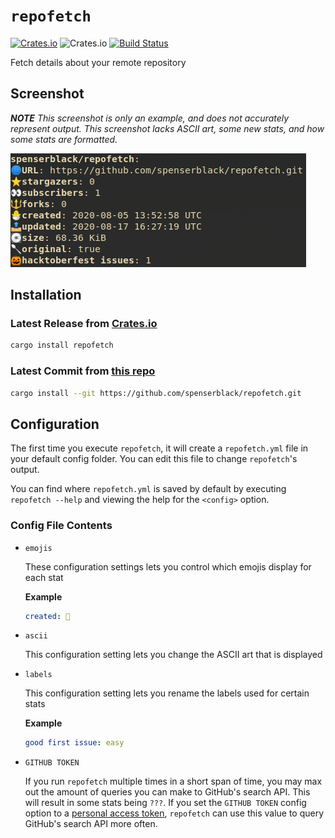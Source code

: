 # `repofetch`

[![Crates.io](https://img.shields.io/crates/v/repofetch?logo=rust)](https://crates.io/crates/repofetch)
![Crates.io](https://img.shields.io/crates/d/repofetch?logo=rust)
[![Build Status](https://travis-ci.com/spenserblack/repofetch.svg?branch=master)](https://travis-ci.com/spenserblack/repofetch)

Fetch details about your remote repository

## Screenshot

*__NOTE__ This screenshot is only an example, and does not accurately represent output. This 
screenshot lacks ASCII art, some new stats, and how some stats are formatted.*

![screenshot](https://github.com/spenserblack/repofetch/blob/master/images/screenshot.png?raw=true)

## Installation

### Latest Release from [Crates.io][crates.io]

```bash
cargo install repofetch
```

### Latest Commit from [this repo](https://github.com/spenserblack/repofetch)

```bash
cargo install --git https://github.com/spenserblack/repofetch.git
```

## Configuration

The first time you execute `repofetch`, it will create a `repofetch.yml` file in your default
config folder. You can edit this file to change `repofetch`'s output.

You can find where `repofetch.yml` is saved by default by executing `repofetch --help` and viewing
the help for the `<config>` option.

### Config File Contents

- `emojis`

  These configuration settings lets you control which emojis display for each stat
  
  **Example**
  ```yml
  created: 🎉
  ```
  
- `ascii`

  This configuration setting lets you change the ASCII art that is displayed
  
- `labels`

  This configuration setting lets you rename the labels used for certain stats
  
  **Example**
  ```yml
  good first issue: easy
  ```


- `GITHUB TOKEN`

  If you run `repofetch` multiple times in a short span of time, you may max out the
  amount of queries you can make to GitHub's search API. This will result in some stats
  being `???`. If you set the `GITHUB TOKEN` config option to a [personal access token][PAC],
  `repofetch` can use this value to query GitHub's search API more often.

[PAC]: https://docs.github.com/en/github/authenticating-to-github/creating-a-personal-access-token
[crates.io]: https://crates.io/crates/repofetch
